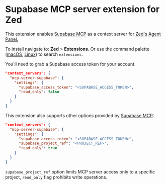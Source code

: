 # Supabase MCP server extension for Zed

This extension enables [Supabase MCP](https://github.com/supabase-community/supabase-mcp)
as a context server for [Zed's](https://zed.dev) [Agent Panel.](https://zed.dev/docs/ai/overview)


To install navigate to: **Zed** > **Extensions**. Or use the command palette
([macOS](https://github.com/zed-industries/zed/blob/main/assets/keymaps/default-macos.json#L581),
[Linux](https://github.com/zed-industries/zed/blob/main/assets/keymaps/default-linux.json#L459))
to search `extensions`.

You'll need to grab a Supabase access token for your account.

```json
"context_servers": {
  "mcp-server-supabase": {
    "settings": {
      "supabase_access_token": "<SUPABASE_ACCESS_TOKEN>",
      "read_only": false
    }
  }
}
```

This extension also supports other options provided by [Supabase MCP](https://github.com/supabase-community/supabase-mcp):

```json
"context_servers": {
  "mcp-server-supabase": {
    "settings": {
      "supabase_access_token": "<SUPABASE_ACCESS_TOKEN>",
      "supabase_project_ref": "<PROJECT_REF>",
      "read_only": true
    }
  }
}
```

`supabase_project_ref` option limits MCP server access only to a specific project,
`read_only` flag prohibits write operations.
